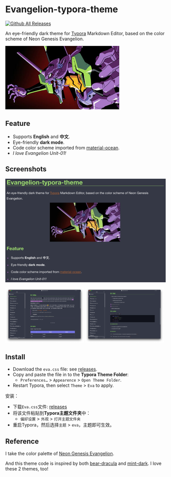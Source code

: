 # Evangelion-typora-theme
[![Github All Releases](https://img.shields.io/github/downloads/viridityzhu/Evangelion-typora-theme/total.svg)]()

An eye-friendly dark theme for [Typora](https://typora.io/) Markdown Editor, based on the color scheme of Neon Genesis Evangelion. 

![eva0](eva0.png)

## Feature

* Supports **English** and **中文**.
* Eye-friendly **dark mode**.
* Code color scheme imported from [material-ocean](https://codemirror.net/theme/material-ocean.css).
* *I love Evangelion Unit-01!*

## Screenshots

![套娃现场](eva1.png)

<p float="left">
  <img src="eva2.png" width="49%" />
  <img src="eva3.png" width="49%" /> 
</p>


## Install

- Download the `eva.css` file: see [releases](https://github.com/viridityzhu/Evangelion-typora-theme/releases).
- Copy and paste the file in to the **Typora Theme Folder**:
  - `Preferences…` > `Appearence` > `Open Theme Folder`.
- Restart Typora, then select `Theme` > `Eva` to apply.

安装：
- 下载`Eva.css`文件: [releases](https://github.com/viridityzhu/Evangelion-typora-theme/releases)
- 将该文件粘贴到**Typora主题文件夹**中：
  - `偏好设置` > `外观` > `打开主题文件夹`
- 重启Typora，然后选择`主题` > `eva`，主题即可生效。


## Reference

I take the color palette of [Neon Genesis Evangelion](https://en.wikipedia.org/wiki/Neon_Genesis_Evangelion).

And this theme code is inspired by both [bear-dracula](https://github.com/imageslr/typora-theme-bear) and [mint-dark](https://github.com/Y1chenYao/typora-mint-theme). I love these 2 themes, too!

